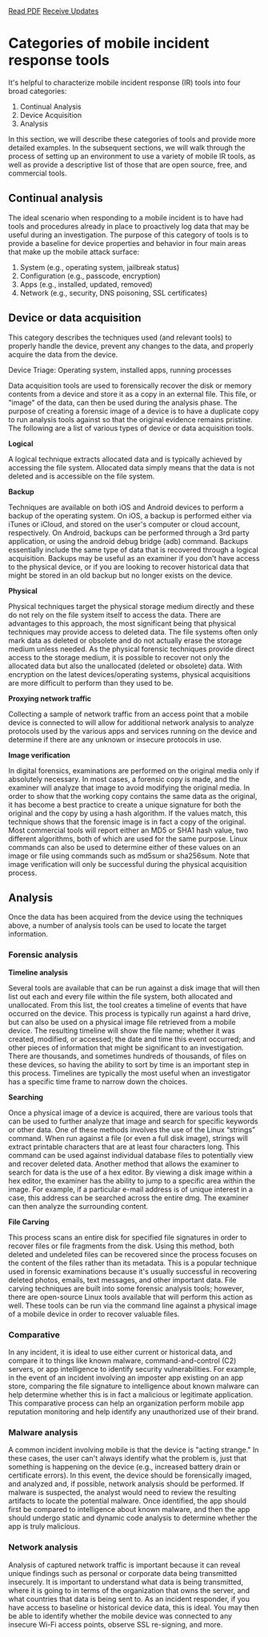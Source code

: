 <div class="cta-banner">
  <a class="cta-banner-pdf" href="https://info.nowsecure.com/IRforAndroidandiOS_PDFRequest.html">Read PDF<i class="fa fa-file-pdf-o"></i></a>
  <a class="cta-banner-update" href="https://info.nowsecure.com/IRforAndroidandiOS_Updates.html">Receive Updates<i class="fa fa-bell-o"></i></a>
</div>

# Categories of mobile incident response tools

It's helpful to characterize mobile incident response (IR) tools into four broad categories:

1. Continual Analysis
2. Device Acquisition
3. Analysis

In this section, we will describe these categories of tools and provide more detailed examples. In the subsequent sections, we will walk through the process of setting up an environment to use a variety of mobile IR tools, as well as provide a descriptive list of those that are open source, free, and commercial tools.

## Continual analysis
The ideal scenario when responding to a mobile incident is to have had tools and procedures already in place to proactively log data that may be useful during an investigation. The purpose of this category of tools is to provide a baseline for device properties and behavior in four main areas that make up the mobile attack surface:

  1. System (e.g., operating system, jailbreak status)
  2. Configuration (e.g., passcode, encryption)
  3. Apps (e.g., installed, updated, removed)
  4. Network (e.g., security, DNS poisoning, SSL certificates)

## Device or data acquisition
This category describes the techniques used (and relevant tools) to properly handle the device, prevent any changes to the data, and properly acquire the data from the device.

Device Triage: Operating system, installed apps, running processes

Data acquisition tools are used to forensically recover the disk or memory contents from a device and store it as a copy in an external file. This file, or "image" of the data, can then be used during the analysis phase. The purpose of creating a forensic image of a device is to have a duplicate copy to run analysis tools against so that the original evidence remains pristine. The following are a list of various types of device or data acquisition tools.

**Logical**

A logical technique extracts allocated data and is typically achieved by accessing the file system. Allocated data simply means that the data is not deleted and is accessible on the file system.

**Backup**

Techniques are available on both iOS and Android devices to perform a backup of the operating system. On iOS, a backup is performed either via iTunes or iCloud, and stored on the user's computer or cloud account, respectively. On Android, backups can be performed through a 3rd party application, or using the android debug bridge (adb) command. Backups essentially include the same type of data that is recovered through a logical acquisition. Backups may be useful as an examiner if you don't have access to the physical device, or if you are looking to recover historical data that might be stored in an old backup but no longer exists on the device.

**Physical**

Physical techniques target the physical storage medium directly and these do not rely on the file system itself to access the data. There are advantages to this approach, the most significant being that physical techniques may provide access to deleted data. The file systems often only mark data as deleted or obsolete and do not actually erase the storage medium unless needed. As the physical forensic techniques provide direct access to the storage medium, it is possible to recover not only the allocated data but also the unallocated (deleted or obsolete) data. With encryption on the latest devices/operating systems, physical acquisitions are more difficult to perform than they used to be.

**Proxying network traffic**

Collecting a sample of network traffic from an access point that a mobile device is connected to will allow for additional network analysis to analyze protocols used by the various apps and services running on the device and determine if there are any unknown or insecure protocols in use.

**Image verification**

In digital forensics, examinations are performed on the original media only if absolutely necessary. In most cases, a forensic copy is made, and the examiner will analyze that image to avoid modifying the original media. In order to show that the working copy contains the same data as the original, it has become a best practice to create a unique signature for both the original and the copy by using a hash algorithm. If the values match, this technique shows that the forensic image is in fact a copy of the original. Most commercial tools will report either an MD5 or SHA1 hash value, two different algorithms, both of which are used for the same purpose. Linux commands can also be used to determine either of these values on an image or file using commands such as md5sum or sha256sum. Note that image verification will only be successful during the physical acquisition process.

## Analysis
Once the data has been acquired from the device using the techniques above, a number of analysis tools can be used to locate the target information.

### Forensic analysis
**Timeline analysis**

Several tools are available that can be run against a disk image that will then list out each and every file within the file system, both allocated and unallocated. From this list, the tool creates a timeline of events that have occurred on the device. This process is typically run against a hard drive, but can also be used on a physical image file retrieved from a mobile device. The resulting timeline will show the file name; whether it was created, modified, or accessed; the date and time this event occurred; and other pieces of information that might be significant to an investigation. There are thousands, and sometimes hundreds of thousands, of files on these devices, so having the ability to sort by time is an important step in this process. Timelines are typically the most useful when an investigator has a specific time frame to narrow down the choices. 

**Searching**

Once a physical image of a device is acquired, there are various tools that can be used to further analyze that image and search for specific keywords or other data. One of these methods involves the use of the Linux “strings” command. When run against a file (or even a full disk image), strings will extract printable characters that are at least four characters long. This command can be used against individual database files to potentially view and recover deleted data. Another method that allows the examiner to search for data is the use of a hex editor. By viewing a disk image within a hex editor, the examiner has the ability to jump to a specific area within the image. For example, if a particular e-mail address is of unique interest in a case, this address can be searched across the entire dmg. The examiner can then analyze the surrounding content.

**File Carving**

This process scans an entire disk for specified file signatures in order to recover files or file fragments from the disk. Using this method, both deleted and undeleted files can be recovered since the process focuses on the content of the files rather than its metadata. This is a popular technique used in forensic examinations because it's usually successful in recovering deleted photos, emails, text messages, and other important data. File carving techniques are built into some forensic analysis tools; however, there are open-source Linux tools available that will perform this action as well. These tools can be run via the command line against a physical image of a mobile device in order to recover valuable files.

### Comparative
In any incident, it is ideal to use either current or historical data, and compare it to things like known malware, command-and-control (C2) servers, or app intelligence to identify security vulnerabilities. For example, in the event of an incident involving an imposter app existing on an app store, comparing the file signature to intelligence about known malware can help determine whether this is in fact a malicious or legitimate application. This comparative process can help an organization perform mobile app reputation monitoring and help identify any unauthorized use of their brand.

### Malware analysis
A common incident involving mobile is that the device is "acting strange." In these cases, the user can't always identify what the problem is, just that something is happening on the device (e.g., increased battery drain or certificate errors). In this event, the device should be forensically imaged, and analyzed and, if possible, network analysis should be performed. If malware is suspected, the analyst would need to review the resulting artifacts to locate the potential malware. Once identified, the app should first be compared to intelligence about known malware, and then the app should undergo static and dynamic code analysis to determine whether the app is truly malicious.

### Network analysis
Analysis of captured network traffic is important because it can reveal unique findings such as personal or corporate data being transmitted insecurely. It is important to understand what data is being transmitted, where it is going to in terms of the organization that owns the server, and what countries that data is being sent to. As an incident responder, if you have access to baseline or historical device data, this is ideal. You may then be able to identify whether the mobile device was connected to any insecure Wi-Fi access points, observe SSL re-signing, and more.

